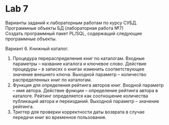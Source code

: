 # Lab 7
Варианты заданий к лабораторным работам по курсу СУБД.  
Программные объекты БД (лабораторная работа №7)  
Создать программный пакет PL/SQL, содержащий следующие программные объекты.

Вариант 6. Книжный каталог.
1. Процедура перераспределения книг по каталогам. Входные параметры – название каталога и ключевое слово. Действие процедуры – в записях о книгах изменить соответствующее значение внешнего ключа. Выходной параметр – количество распределенных книг по каталогам.  
2. Функция для определения рейтинга авторов книг. Входной параметр – имя автора. Действие функции – определение рейтинга автора в каталоге. Рейтинг определяется как соотношение количества публикаций автора и переизданий. Выходной параметр – значение рейтинга.  
3. Триггер для проверки корректности даты возврата в случае передачи книг во временное пользование.